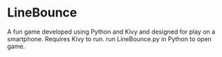 # LineBounce
A fun game developed using Python and Kivy and designed for play on a smartphone.
Requires Kivy to run. run LineBounce.py in Python to open game.

